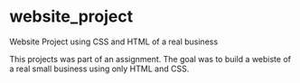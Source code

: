 # website_project
Website Project using CSS and HTML of a real business

This projects was part of an assignment. The goal was to build a webiste of a real small business using only HTML and CSS.
